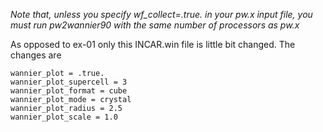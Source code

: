 *Note that, unless you specify wf_collect=.true. in your pw.x input
file, you must run pw2wannier90 with the same number of processors as pw.x*

As opposed to ex-01 only this INCAR.win file is little bit changed. The changes are 
```
wannier_plot = .true.
wannier_plot_supercell = 3
wannier_plot_format = cube
wannier_plot_mode = crystal
wannier_plot_radius = 2.5
wannier_plot_scale = 1.0
```
